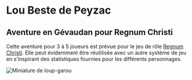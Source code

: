 # Lou Beste de Peyzac

## Aventure en Gévaudan pour Regnum Christi

Cette aventure pour 3 à 5 joueurs est prévue pour le jeu de rôle [Regnum Christi](https://guillaume-alvarez.github.io/regnum-christi/). Elle peut évidemment être réutilisée avec un autre système de jeu en s’inspirant des statistiques fournies pour les différents personnages.

![Miniature de loup-garou](../loup-garou.jpg)
